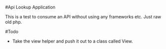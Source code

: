 #Api Lookup Application

This is a test to consume an API without using any frameworks etc. Just raw old php.


#Todo
* Take the view helper and push it out to a class called View.